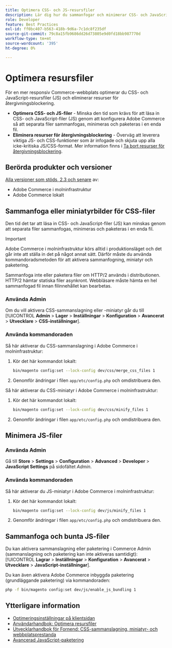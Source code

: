 ```yaml
---
title: Optimera CSS- och JS-resursfiler
description: Lär dig hur du sammanfogar och minimerar CSS- och JavaScript-filer (JS) för Adobe Commerce-projekt från Admin eller från kommandoraden.
role: Developer
feature: Best Practices
exl-id: ff0bc407-b563-418b-9d6a-7c1dc8f235df
source-git-commit: 79c8a15fb9686dd26d73805e9d0fd18bb987770d
workflow-type: tm+mt
source-wordcount: '395'
ht-degree: 0%

---
```


# Optimera resursfiler

För en mer responsiv Commerce-webbplats optimerar du CSS- och JavaScript-resursfiler (JS) och eliminerar resurser för återgivningsblockering.

- **Optimera CSS- och JS-filer** - Minska den tid som krävs för att läsa in CSS- och JavaScript-filer (JS) genom att konfigurera Adobe Commerce så att separata filer sammanfogas, minimeras och paketeras i en enda fil.
- **Eliminera resurser för återgivningsblockering** - Överväg att leverera viktiga JS- och CSS-funktioner som är infogade och skjuta upp alla icke-kritiska JS/CSS-format. Mer information finns i [Ta bort resurser för återgivningsblockering](https://web.dev/render-blocking-resources/).

## Berörda produkter och versioner

[Alla versioner som stöds, 2.3 och senare](../../../release/versions.md) av:

- Adobe Commerce i molninfrastruktur
- Adobe Commerce lokalt

## Sammanfoga eller miniatyrbilder för CSS-filer

Den tid det tar att läsa in CSS- och JavaScript-filer (JS) kan minskas genom att separata filer sammanfogas, minimeras och paketeras i en enda fil.

>[!IMPORTANT]
>
>Adobe Commerce i molninfrastruktur körs alltid i produktionsläget och det går inte att ställa in det på något annat sätt. Därför måste du använda kommandoradsmetoden för att aktivera sammanfogning, miniatyr och paketering.

Sammanfoga inte eller paketera filer om HTTP/2 används i distributionen. HTTP/2 hämtar statiska filer asynkront. Webbläsare måste hämta en hel sammanfogad fil innan filinnehållet kan bearbetas.

### Använda Admin

Om du vill aktivera CSS-sammanslagning eller -miniatyr går du till [!UICONTROL **Admin** > **Lager** > **Inställningar** > **Konfiguration** > **Avancerat** > **Utvecklare** > **CSS-inställningar**].

### Använda kommandoraden

Så här aktiverar du CSS-sammanslagning i Adobe Commerce i molninfrastruktur:

1. Kör det här kommandot lokalt:

   ```bash
   bin/magento config:set --lock-config dev/css/merge_css_files 1
   ```

1. Genomför ändringar i filen `app/etc/config.php` och omdistribuera den.

Så här aktiverar du CSS-miniatyr i Adobe Commerce i molninfrastruktur:

1. Kör det här kommandot lokalt:

   ```bash
   bin/magento config:set --lock-config dev/css/minify_files 1
   ```

1. Genomför ändringar i filen `app/etc/config.php` och omdistribuera den.

## Minimera JS-filer

### Använda Admin

Gå till **Store** > **Settings** > **Configuration** > **Advanced** > **Developer** > **JavaScript Settings** på sidofältet *Admin*.

### Använda kommandoraden

Så här aktiverar du JS-miniatyr i Adobe Commerce i molninfrastruktur:

1. Kör det här kommandot lokalt:

   ```bash
   bin/magento config:set --lock-config dev/js/minify_files 1
   ```

1. Genomför ändringar i filen `app/etc/config.php` och omdistribuera den.

## Sammanfoga och bunta JS-filer

Du kan aktivera sammanslagning eller paketering i Commerce Admin (sammanslagning och paketering kan inte aktiveras samtidigt): [!UICONTROL **Lagrar** > **Inställningar** > **Konfiguration** > **Avancerat** > **Utvecklare** > **JavaScript-inställningar**].

Du kan även aktivera Adobe Commerce inbyggda paketering (grundläggande paketering) via kommandoraden:

```bash
php -f bin/magento config:set dev/js/enable_js_bundling 1
```

## Ytterligare information

- [Optimeringsinställningar på klientsidan](../../../performance/configuration.md#client-side-optimization-settings)
- [Användarhandbok: Optimera resursfiler](https://experienceleague.adobe.com/sv/docs/commerce-admin/systems/tools/developer-tools#optimizing-resource-files)
- [Utvecklarhandbok för Fornend: CSS-sammanslagning, miniatyr- och webbplatsprestanda](https://developer.adobe.com/commerce/frontend-core/guide/css/#css-merging-minification-and-performance)
- [Avancerad JavaScript-paketering](../../../performance/advanced-js-bundling.md)
